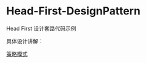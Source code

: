 # Head-First-DesignPattern
Head First 设计套路代码示例


具体设计讲解：

[策略模式](http://leewongsnail.github.io/2016/09/12/stragtery-model/)

